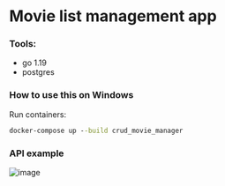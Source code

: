 # Movie list management app
  ### Tools:
  - go 1.19
  - postgres

 ### How to use this on Windows
 Run containers:

```cmd
docker-compose up --build crud_movie_manager
```

### API example
![image](https://github.com/BalamutDiana/crud_movie_manager/blob/main/example.gif)
